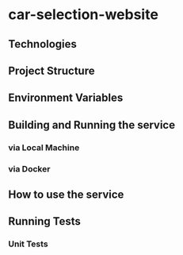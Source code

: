 # car-selection-website

## Technologies

## Project Structure

## Environment Variables

## Building and Running the service

### via Local Machine

### via Docker

## How to use the service

## Running Tests

### Unit Tests
